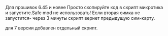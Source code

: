 Для прошивок 6.45 и новее
Просто скопируйте код в скрипт микротика и запустите.Safe mod не использовать!
 Если вторая симка не запустится- через 3 минуты скрипт вернет предыдущую сим-карту.

для 7 версии добавлен отдельный скрипт.
